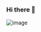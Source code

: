 ### Hi there 👋

![image](https://github.com/exst3zz/exst3zz/assets/155752935/d31edf1a-47c6-4243-80ee-94f540365796)


<!--
**exst3zz/exst3zz** is a ✨ _special_ ✨ repository because its `README.md` (this file) appears on your GitHub profile.

Here are some ideas to get you started:

- 🔭 I’m currently working on ...
- 🌱 I’m currently learning ...
- 👯 I’m looking to collaborate on ...
- 🤔 I’m looking for help with ...
- 💬 Ask me about ...
- 📫 How to reach me: ...
- 😄 Pronouns: ...
- ⚡ Fun fact: ...
-->
